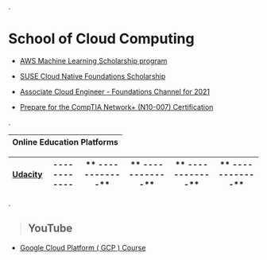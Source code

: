 


.

# School of Cloud Computing



- [AWS Machine Learning Scholarship program](https://github.com/nancyalaswad90/AWS-Machine-Learning-Scholarship-program)



- [SUSE Cloud Native Foundations Scholarship](https://github.com/nancyalaswad90/SUSE-Cloud-Native-Foundations-Scholarship/blob/main/README.md)



-  [Associate Cloud Engineer - Foundations Channel for 2021 ](https://app.pluralsight.com/channels/details/db285911-816c-4297-80e1-ed08e58ce974)



- [Prepare for the CompTIA Network+ (N10-007) Certification](https://github.com/nancyalaswad90/Prepare-for-the-CompTIA-Network-N10-007-Certification)




.


| **Online Education Platforms**|
 | ------------ | 

| **[Udacity ]()** | ------------ |** ------------** |  ** ------------**|  ** ------------**| ** ------------**| 
| ------------ | ------------ | ------------ |------------ | ------------ | ------------ |


.


> ## YouTube

 - [Google Cloud Platform ( GCP ) Course](https://www.youtube.com/watch?v=gud65lqebrc)

